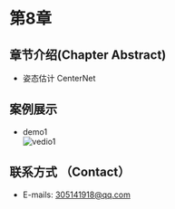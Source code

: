 # 第8章  
## 章节介绍(Chapter Abstract)  
* 姿态估计  CenterNet  
## 案例展示  
* demo1  
![vedio1](https://github.com/XiangLiK/cv_course/raw/master/chapter_08/samples/Video_1.gif)  


## 联系方式 （Contact）  
* E-mails: 305141918@qq.com  
